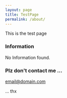 ```yaml
---
layout: page
title: TestPage
permalink: /about/
---
```


This is the test page

### Information

No Information found.

### Plz don't contact me ...

[email@domain.com](mailto:email@domain.com)

... thx
